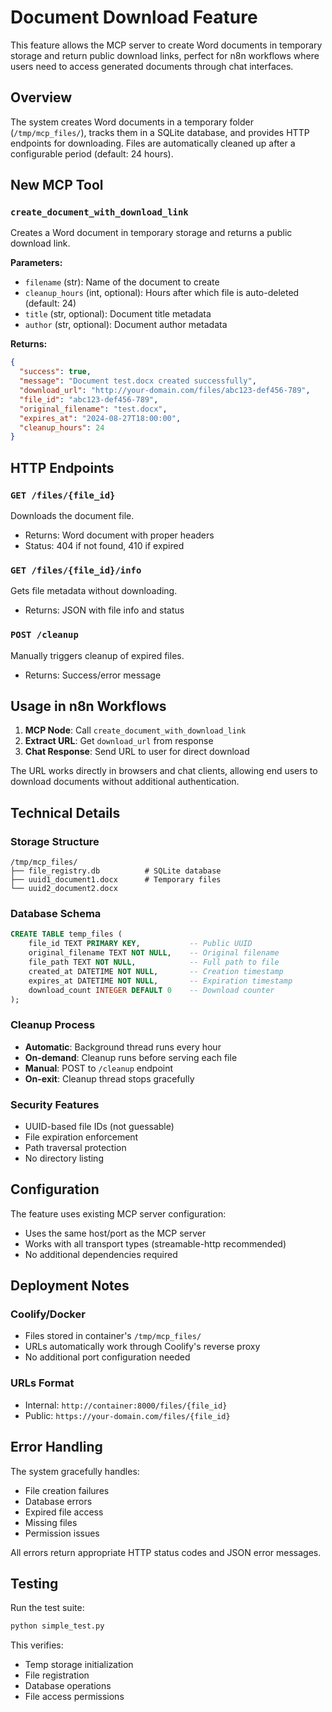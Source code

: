 # Document Download Feature

This feature allows the MCP server to create Word documents in temporary storage and return public download links, perfect for n8n workflows where users need to access generated documents through chat interfaces.

## Overview

The system creates Word documents in a temporary folder (`/tmp/mcp_files/`), tracks them in a SQLite database, and provides HTTP endpoints for downloading. Files are automatically cleaned up after a configurable period (default: 24 hours).

## New MCP Tool

### `create_document_with_download_link`

Creates a Word document in temporary storage and returns a public download link.

**Parameters:**
- `filename` (str): Name of the document to create
- `cleanup_hours` (int, optional): Hours after which file is auto-deleted (default: 24)
- `title` (str, optional): Document title metadata
- `author` (str, optional): Document author metadata

**Returns:**
```json
{
  "success": true,
  "message": "Document test.docx created successfully",
  "download_url": "http://your-domain.com/files/abc123-def456-789",
  "file_id": "abc123-def456-789",
  "original_filename": "test.docx",
  "expires_at": "2024-08-27T18:00:00",
  "cleanup_hours": 24
}
```

## HTTP Endpoints

### `GET /files/{file_id}`
Downloads the document file.
- Returns: Word document with proper headers
- Status: 404 if not found, 410 if expired

### `GET /files/{file_id}/info`
Gets file metadata without downloading.
- Returns: JSON with file info and status

### `POST /cleanup`
Manually triggers cleanup of expired files.
- Returns: Success/error message

## Usage in n8n Workflows

1. **MCP Node**: Call `create_document_with_download_link`
2. **Extract URL**: Get `download_url` from response
3. **Chat Response**: Send URL to user for direct download

The URL works directly in browsers and chat clients, allowing end users to download documents without additional authentication.

## Technical Details

### Storage Structure
```
/tmp/mcp_files/
├── file_registry.db          # SQLite database
├── uuid1_document1.docx      # Temporary files
└── uuid2_document2.docx
```

### Database Schema
```sql
CREATE TABLE temp_files (
    file_id TEXT PRIMARY KEY,           -- Public UUID
    original_filename TEXT NOT NULL,    -- Original filename
    file_path TEXT NOT NULL,            -- Full path to file
    created_at DATETIME NOT NULL,       -- Creation timestamp
    expires_at DATETIME NOT NULL,       -- Expiration timestamp
    download_count INTEGER DEFAULT 0    -- Download counter
);
```

### Cleanup Process
- **Automatic**: Background thread runs every hour
- **On-demand**: Cleanup runs before serving each file
- **Manual**: POST to `/cleanup` endpoint
- **On-exit**: Cleanup thread stops gracefully

### Security Features
- UUID-based file IDs (not guessable)
- File expiration enforcement
- Path traversal protection
- No directory listing

## Configuration

The feature uses existing MCP server configuration:
- Uses the same host/port as the MCP server
- Works with all transport types (streamable-http recommended)
- No additional dependencies required

## Deployment Notes

### Coolify/Docker
- Files stored in container's `/tmp/mcp_files/`
- URLs automatically work through Coolify's reverse proxy
- No additional port configuration needed

### URLs Format
- Internal: `http://container:8000/files/{file_id}`
- Public: `https://your-domain.com/files/{file_id}`

## Error Handling

The system gracefully handles:
- File creation failures
- Database errors  
- Expired file access
- Missing files
- Permission issues

All errors return appropriate HTTP status codes and JSON error messages.

## Testing

Run the test suite:
```bash
python simple_test.py
```

This verifies:
- Temp storage initialization
- File registration
- Database operations
- File access permissions
